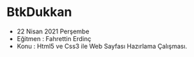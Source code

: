 # BtkDukkan
- 22 Nisan 2021 Perşembe 
- Eğitmen : Fahrettin Erdinç
- Konu : Html5 ve Css3 ile Web Sayfası Hazırlama Çalışması.
